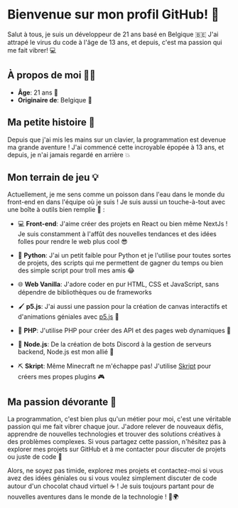 # Bienvenue sur mon profil GitHub! 🚀

Salut à tous, je suis un développeur de 21 ans basé en Belgique 🇧🇪 J'ai attrapé le virus du code à l'âge de 13 ans, et depuis, c'est ma passion qui me fait vibrer! 💻

## À propos de moi 🙋‍♂️

- **Âge**: 21 ans 🎉
- **Originaire de**: Belgique 🍟

## Ma petite histoire 📖

Depuis que j'ai mis les mains sur un clavier, la programmation est devenue ma grande aventure ! J'ai commencé cette incroyable épopée à 13 ans, et depuis, je n'ai jamais regardé en arrière 💥

## Mon terrain de jeu 💡

Actuellement, je me sens comme un poisson dans l'eau dans le monde du front-end en dans l'équipe où je suis ! Je suis aussi un touche-à-tout avec une boîte à outils bien remplie 🧰 :

- 💻 **Front-end**: J'aime créer des projets en React ou bien même NextJs ! Je suis constamment à l'affût des nouvelles tendances et des idées folles pour rendre le web plus cool 😎

- 🐍 **Python**: J'ai un petit faible pour Python et je l'utilise pour toutes sortes de projets, des scripts qui me permettent de gagner du temps ou bien des simple script pour troll mes amis 😂

- 🌐 **Web Vanilla**: J'adore coder en pur HTML, CSS et JavaScript, sans dépendre de bibliothèques ou de frameworks 

- 🖌️ **p5.js**: J'ai aussi une passion pour la création de canvas interactifs et d'animations géniales avec [p5.js](https://github.com/processing/p5.js) 🎨

- 🐘 **PHP**: J'utilise PHP pour créer des API et des pages web dynamiques 🧨

- 🚀 **Node.js**: De la création de bots Discord à la gestion de serveurs backend, Node.js est mon allié 💪

- ⛏️ **Skript**: Même Minecraft ne m'échappe pas! J'utilise [Skript](https://github.com/SkriptLang/Skript/) pour créers mes propes plugins 🎮

## Ma passion dévorante 🌟

La programmation, c'est bien plus qu'un métier pour moi, c'est une véritable passion qui me fait vibrer chaque jour. J'adore relever de nouveaux défis, apprendre de nouvelles technologies et trouver des solutions créatives à des problèmes complexes. Si vous partagez cette passion, n'hésitez pas à explorer mes projets sur GitHub et à me contacter pour discuter de projets ou juste de code 💬

Alors, ne soyez pas timide, explorez mes projets et contactez-moi si vous avez des idées géniales ou si vous voulez simplement discuter de code autour d'un chocolat chaud virtuel ☕ ! Je suis toujours partant pour de nouvelles aventures dans le monde de la technologie ! 🚀🌍
